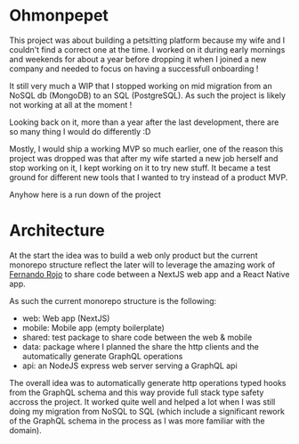 # Ohmonpepet

This project was about building a petsitting platform because my wife and I couldn't find a correct one at the time. I worked on it during early mornings and weekends for about a year before dropping it when I joined a new company and needed to focus on having a successfull onboarding !

It still very much a WIP that I stopped working on mid migration from an NoSQL db (MongoDB) to an SQL (PostgreSQL). As such the project is likely not working at all at the moment !

Looking back on it, more than a year after the last development, there are so many thing I would do differently :D

Mostly, I would ship a working MVP so much earlier, one of the reason this project was dropped was that after my wife started a new job herself and stop working on it, I kept working on it to try new stuff. It became a test ground for different new tools that I wanted to try instead of a product MVP.

Anyhow here is a run down of the project

# Architecture

At the start the idea was to build a web only product but the current monorepo structure reflect the later will to leverage the amazing work of [Fernando Rojo](https://twitter.com/FernandoTheRojo) to share code between a NextJS web app and a React Native app.

As such the current monorepo structure is the following:

- web: Web app (NextJS)
- mobile: Mobile app (empty boilerplate)
- shared: test package to share code between the web & mobile
- data: package where I planned the share the http clients and the automatically generate GraphQL operations
- api: an NodeJS express web server serving a GraphQL api

The overall idea was to automatically generate http operations typed hooks from the GraphQL schema and this way provide full stack type safety accross the project. It worked quite well and helped a lot when I was still doing my migration from NoSQL to SQL (which include a significant rework of the GraphQL schema in the process as I was more familiar with the domain).

